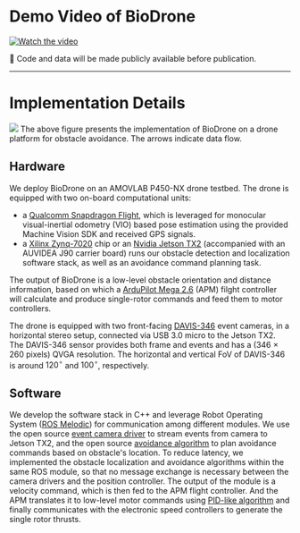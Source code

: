 # Demo Video of BioDrone

[![Watch the video](https://i.imgur.com/TIw235B.jpeg)](https://youtu.be/xxxx)

🚩 Code and data will be made publicly available before publication.

---

# Implementation Details
![](https://github.com/Event4Drone/BioDrone/blob/main/IMG/implementation.png)
The above figure presents the implementation of BioDrone on a drone platform for obstacle avoidance.
The arrows indicate data flow.

## Hardware

We deploy BioDrone on an AMOVLAB P450-NX drone testbed.
The drone is equipped with two on-board computational units:

* a [Qualcomm Snapdragon Flight](https://developer.qualcomm.com/hardware/qualcomm-flight-rb5), which is leveraged for monocular visual-inertial odometry (VIO) based pose estimation using the provided Machine Vision SDK and received GPS signals.
* a [Xilinx Zynq-7020](https://www.xilinx.com/products/boards-and-kits/1-571ww1.html) chip or an [Nvidia Jetson TX2](https://developer.nvidia.com/embedded/jetson-tx2) (accompanied with an AUVIDEA J90 carrier board) runs our obstacle detection and localization software stack, as well as an avoidance command planning task.

The output of BioDrone is a low-level obstacle orientation and distance information, based on which a [ArduPilot Mega 2.6](https://www.ardupilot.co.uk/) (APM) filght controller will calculate and produce single-rotor commands and feed them to motor controllers.

The drone is equipped with two front-facing [DAVIS-346](https://inivation.com/wp-content/uploads/2019/08/DAVIS346.pdf) event cameras, in a horizontal stereo setup, connected via USB 3.0 micro to the Jetson TX2.
The DAVIS-346 sensor provides both frame and events and has a (346 $\times$ 260 pixels) QVGA resolution.
The horizontal and vertical FoV of DAVIS-346 is around $120^\circ$ and $100^\circ$, respectively.

## Software
We develop the software stack in C++ and leverage Robot Operating System ([ROS Melodic](http://wiki.ros.org/melodic)) for communication among different modules.
We use the open source [event camera driver](https://github.com/uzh-rpg/rpg_dvs_ros) to stream events from camera to Jetson TX2, and the open source [avoidance algorithm](https://github.com/hku-mars/dyn_small_obs_avoidance) to plan avoidance commands based on obstacle's location.
To reduce latency, we implemented the obstacle localization and avoidance algorithms within the same ROS module, so that no message exchange is necessary between the camera drivers and the position controller.
The output of the module is a velocity command, which is then fed to the APM flight controller.
And the APM translates it to low-level motor commands using [PID-like algorithm](https://github.com/prgumd/EVDodgeNet) and finally communicates with the electronic speed controllers to generate the single rotor thrusts. 
